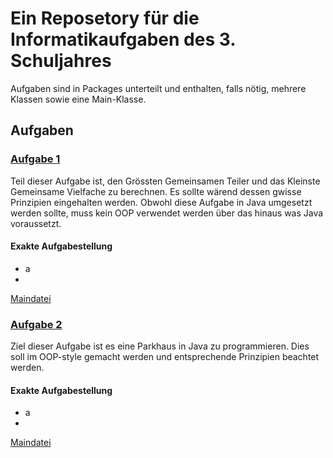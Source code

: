 # Ein Reposetory für die Informatikaufgaben des 3. Schuljahres
Aufgaben sind in Packages unterteilt und enthalten, falls nötig, mehrere Klassen sowie eine Main-Klasse.

## Aufgaben
### [Aufgabe 1](src/Aufgabe1)
Teil dieser Aufgabe ist, den Grössten Gemeinsamen Teiler und das 
Kleinste Gemeinsame Vielfache zu berechnen. Es sollte wärend
dessen gwisse Prinzipien eingehalten werden. Obwohl diese
Aufgabe in Java umgesetzt werden sollte, muss kein OOP verwendet
werden über das hinaus was Java voraussetzt.
#### Exakte Aufgabestellung
- a
- 
[Maindatei](src/Aufgabe1/Main.java)

### [Aufgabe 2](src/Aufgabe2)
Ziel dieser Aufgabe ist es eine Parkhaus in Java zu programmieren.
Dies soll im OOP-style gemacht werden und entsprechende Prinzipien
beachtet werden.
#### Exakte Aufgabestellung
- a
- 
[Maindatei](src/Aufgabe2/Main.java)
